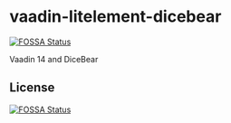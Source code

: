 # vaadin-litelement-dicebear
[![FOSSA Status](https://app.fossa.com/api/projects/git%2Bgithub.com%2Feroself%2Fvaadin-litelement-dicebear.svg?type=shield)](https://app.fossa.com/projects/git%2Bgithub.com%2Feroself%2Fvaadin-litelement-dicebear?ref=badge_shield)

Vaadin 14 and DiceBear


## License
[![FOSSA Status](https://app.fossa.com/api/projects/git%2Bgithub.com%2Feroself%2Fvaadin-litelement-dicebear.svg?type=large)](https://app.fossa.com/projects/git%2Bgithub.com%2Feroself%2Fvaadin-litelement-dicebear?ref=badge_large)